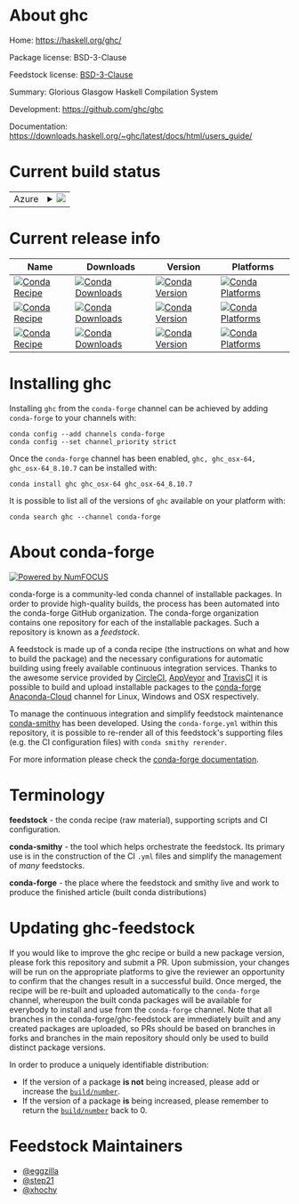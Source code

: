 About ghc
=========

Home: https://haskell.org/ghc/

Package license: BSD-3-Clause

Feedstock license: [BSD-3-Clause](https://github.com/conda-forge/ghc-feedstock/blob/master/LICENSE.txt)

Summary: Glorious Glasgow Haskell Compilation System

Development: https://github.com/ghc/ghc

Documentation: https://downloads.haskell.org/~ghc/latest/docs/html/users_guide/

Current build status
====================


<table>
    
  <tr>
    <td>Azure</td>
    <td>
      <details>
        <summary>
          <a href="https://dev.azure.com/conda-forge/feedstock-builds/_build/latest?definitionId=2401&branchName=master">
            <img src="https://dev.azure.com/conda-forge/feedstock-builds/_apis/build/status/ghc-feedstock?branchName=master">
          </a>
        </summary>
        <table>
          <thead><tr><th>Variant</th><th>Status</th></tr></thead>
          <tbody><tr>
              <td>linux_64_conda_target_archaarch64-conda-linux-gnughc_target_archaarch64-unknown-linux-gnughc_target_platformlinux-aarch64</td>
              <td>
                <a href="https://dev.azure.com/conda-forge/feedstock-builds/_build/latest?definitionId=2401&branchName=master">
                  <img src="https://dev.azure.com/conda-forge/feedstock-builds/_apis/build/status/ghc-feedstock?branchName=master&jobName=linux&configuration=linux_64_conda_target_archaarch64-conda-linux-gnughc_target_archaarch64-unknown-linux-gnughc_target_platformlinux-aarch64" alt="variant">
                </a>
              </td>
            </tr><tr>
              <td>linux_64_conda_target_archpowerpc64le-conda-linux-gnughc_target_archpowerpc64le-unknown-linux-gnughc_target_platformlinux-ppc64le</td>
              <td>
                <a href="https://dev.azure.com/conda-forge/feedstock-builds/_build/latest?definitionId=2401&branchName=master">
                  <img src="https://dev.azure.com/conda-forge/feedstock-builds/_apis/build/status/ghc-feedstock?branchName=master&jobName=linux&configuration=linux_64_conda_target_archpowerpc64le-conda-linux-gnughc_target_archpowerpc64le-unknown-linux-gnughc_target_platformlinux-ppc64le" alt="variant">
                </a>
              </td>
            </tr><tr>
              <td>linux_64_conda_target_archx86_64-conda-linux-gnughc_target_archx86_64-unknown-linux-gnughc_target_platformlinux-64</td>
              <td>
                <a href="https://dev.azure.com/conda-forge/feedstock-builds/_build/latest?definitionId=2401&branchName=master">
                  <img src="https://dev.azure.com/conda-forge/feedstock-builds/_apis/build/status/ghc-feedstock?branchName=master&jobName=linux&configuration=linux_64_conda_target_archx86_64-conda-linux-gnughc_target_archx86_64-unknown-linux-gnughc_target_platformlinux-64" alt="variant">
                </a>
              </td>
            </tr><tr>
              <td>linux_aarch64</td>
              <td>
                <a href="https://dev.azure.com/conda-forge/feedstock-builds/_build/latest?definitionId=2401&branchName=master">
                  <img src="https://dev.azure.com/conda-forge/feedstock-builds/_apis/build/status/ghc-feedstock?branchName=master&jobName=linux&configuration=linux_aarch64_" alt="variant">
                </a>
              </td>
            </tr><tr>
              <td>osx_64</td>
              <td>
                <a href="https://dev.azure.com/conda-forge/feedstock-builds/_build/latest?definitionId=2401&branchName=master">
                  <img src="https://dev.azure.com/conda-forge/feedstock-builds/_apis/build/status/ghc-feedstock?branchName=master&jobName=osx&configuration=osx_64_" alt="variant">
                </a>
              </td>
            </tr><tr>
              <td>osx_arm64</td>
              <td>
                <a href="https://dev.azure.com/conda-forge/feedstock-builds/_build/latest?definitionId=2401&branchName=master">
                  <img src="https://dev.azure.com/conda-forge/feedstock-builds/_apis/build/status/ghc-feedstock?branchName=master&jobName=osx&configuration=osx_arm64_" alt="variant">
                </a>
              </td>
            </tr>
          </tbody>
        </table>
      </details>
    </td>
  </tr>
</table>

Current release info
====================

| Name | Downloads | Version | Platforms |
| --- | --- | --- | --- |
| [![Conda Recipe](https://img.shields.io/badge/recipe-ghc-green.svg)](https://anaconda.org/conda-forge/ghc) | [![Conda Downloads](https://img.shields.io/conda/dn/conda-forge/ghc.svg)](https://anaconda.org/conda-forge/ghc) | [![Conda Version](https://img.shields.io/conda/vn/conda-forge/ghc.svg)](https://anaconda.org/conda-forge/ghc) | [![Conda Platforms](https://img.shields.io/conda/pn/conda-forge/ghc.svg)](https://anaconda.org/conda-forge/ghc) |
| [![Conda Recipe](https://img.shields.io/badge/recipe-ghc_osx--64-green.svg)](https://anaconda.org/conda-forge/ghc_osx-64) | [![Conda Downloads](https://img.shields.io/conda/dn/conda-forge/ghc_osx-64.svg)](https://anaconda.org/conda-forge/ghc_osx-64) | [![Conda Version](https://img.shields.io/conda/vn/conda-forge/ghc_osx-64.svg)](https://anaconda.org/conda-forge/ghc_osx-64) | [![Conda Platforms](https://img.shields.io/conda/pn/conda-forge/ghc_osx-64.svg)](https://anaconda.org/conda-forge/ghc_osx-64) |
| [![Conda Recipe](https://img.shields.io/badge/recipe-ghc_osx--64_8.10.7-green.svg)](https://anaconda.org/conda-forge/ghc_osx-64_8.10.7) | [![Conda Downloads](https://img.shields.io/conda/dn/conda-forge/ghc_osx-64_8.10.7.svg)](https://anaconda.org/conda-forge/ghc_osx-64_8.10.7) | [![Conda Version](https://img.shields.io/conda/vn/conda-forge/ghc_osx-64_8.10.7.svg)](https://anaconda.org/conda-forge/ghc_osx-64_8.10.7) | [![Conda Platforms](https://img.shields.io/conda/pn/conda-forge/ghc_osx-64_8.10.7.svg)](https://anaconda.org/conda-forge/ghc_osx-64_8.10.7) |

Installing ghc
==============

Installing `ghc` from the `conda-forge` channel can be achieved by adding `conda-forge` to your channels with:

```
conda config --add channels conda-forge
conda config --set channel_priority strict
```

Once the `conda-forge` channel has been enabled, `ghc, ghc_osx-64, ghc_osx-64_8.10.7` can be installed with:

```
conda install ghc ghc_osx-64 ghc_osx-64_8.10.7
```

It is possible to list all of the versions of `ghc` available on your platform with:

```
conda search ghc --channel conda-forge
```


About conda-forge
=================

[![Powered by
NumFOCUS](https://img.shields.io/badge/powered%20by-NumFOCUS-orange.svg?style=flat&colorA=E1523D&colorB=007D8A)](https://numfocus.org)

conda-forge is a community-led conda channel of installable packages.
In order to provide high-quality builds, the process has been automated into the
conda-forge GitHub organization. The conda-forge organization contains one repository
for each of the installable packages. Such a repository is known as a *feedstock*.

A feedstock is made up of a conda recipe (the instructions on what and how to build
the package) and the necessary configurations for automatic building using freely
available continuous integration services. Thanks to the awesome service provided by
[CircleCI](https://circleci.com/), [AppVeyor](https://www.appveyor.com/)
and [TravisCI](https://travis-ci.com/) it is possible to build and upload installable
packages to the [conda-forge](https://anaconda.org/conda-forge)
[Anaconda-Cloud](https://anaconda.org/) channel for Linux, Windows and OSX respectively.

To manage the continuous integration and simplify feedstock maintenance
[conda-smithy](https://github.com/conda-forge/conda-smithy) has been developed.
Using the ``conda-forge.yml`` within this repository, it is possible to re-render all of
this feedstock's supporting files (e.g. the CI configuration files) with ``conda smithy rerender``.

For more information please check the [conda-forge documentation](https://conda-forge.org/docs/).

Terminology
===========

**feedstock** - the conda recipe (raw material), supporting scripts and CI configuration.

**conda-smithy** - the tool which helps orchestrate the feedstock.
                   Its primary use is in the construction of the CI ``.yml`` files
                   and simplify the management of *many* feedstocks.

**conda-forge** - the place where the feedstock and smithy live and work to
                  produce the finished article (built conda distributions)


Updating ghc-feedstock
======================

If you would like to improve the ghc recipe or build a new
package version, please fork this repository and submit a PR. Upon submission,
your changes will be run on the appropriate platforms to give the reviewer an
opportunity to confirm that the changes result in a successful build. Once
merged, the recipe will be re-built and uploaded automatically to the
`conda-forge` channel, whereupon the built conda packages will be available for
everybody to install and use from the `conda-forge` channel.
Note that all branches in the conda-forge/ghc-feedstock are
immediately built and any created packages are uploaded, so PRs should be based
on branches in forks and branches in the main repository should only be used to
build distinct package versions.

In order to produce a uniquely identifiable distribution:
 * If the version of a package **is not** being increased, please add or increase
   the [``build/number``](https://docs.conda.io/projects/conda-build/en/latest/resources/define-metadata.html#build-number-and-string).
 * If the version of a package **is** being increased, please remember to return
   the [``build/number``](https://docs.conda.io/projects/conda-build/en/latest/resources/define-metadata.html#build-number-and-string)
   back to 0.

Feedstock Maintainers
=====================

* [@eggzilla](https://github.com/eggzilla/)
* [@step21](https://github.com/step21/)
* [@xhochy](https://github.com/xhochy/)

